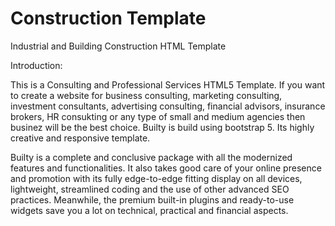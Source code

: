 # Construction Template
 Industrial and Building Construction HTML Template

Introduction:

This is a Consulting and Professional Services HTML5 Template. If you want to create a website for business consulting, marketing consulting, investment consultants, advertising consulting, financial advisors, insurance brokers, HR consukting or any type of small and medium agencies then businez will be the best choice. Builty is build using bootstrap 5. Its highly creative and responsive template.

Builty is a complete and conclusive package with all the modernized features and functionalities. It also takes good care of your online presence and promotion with its fully edge-to-edge fitting display on all devices, lightweight, streamlined coding and the use of other advanced SEO practices. Meanwhile, the premium built-in plugins and ready-to-use widgets save you a lot on technical, practical and financial aspects.
